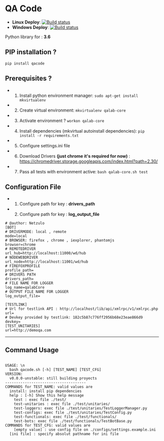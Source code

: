 # QA Code

+ **Linux Deploy**: [![Build status ](https://travis-ci.org/netzulo/qacode.svg?branch=master)](https://travis-ci.org/netzulo/qacode)
+ **Windows Deploy**: [![Build status](https://ci.appveyor.com/api/projects/status/rykjetai0968blwt?svg=true)](https://ci.appveyor.com/api/projects/status/rykjetai0968blwt?svg=true)

Python library for : **3.6**

## PIP installation ?

```
pip install qacode
```

## Prerequisites ?

+ 1. Install python environment manager: `sudo apt-get install mkvirtualenv`
+ 2. Create virtual environment: `mkvirtualenv qalab-core`
+ 3. Activate environment ? `workon qalab-core`
+ 4. Install dependencies (mkvirtual autoinstall dependencies): `pip install -r requirements.txt`
+ 5. Configure settings.ini file
+ 6. Download Drivers __(just chrome it's required for now)__ : https://chromedriver.storage.googleapis.com/index.html?path=2.30/
+ 7. Pass all tests with environment active: `bash qalab-core.sh test`

## Configuration File

+ 1. Configure path for key : **drivers_path**
+ 2. Configure path for key : **log_output_file**

```
# @author: Netzulo
[BOT]
# DRIVERMODE: local , remote
mode=local
# BROWSER: firefox , chrome , iexplorer, phantomjs
browser=chrome
# REMOTEDRIVER
url_hub=http://localhost:11000/wd/hub
# NODEWEBDRIVER
url_node=http://localhost:11001/wd/hub
# FIREFOXPROFILE
profile_path=
# DRIVERS PATH
drivers_path=
# FILE NAME FOR LOGGER
log_name=qalabCore
# OUTPUT FILE NAME FOR LOGGER
log_output_file=

[TESTLINK]
# Url for testlink API : http://localhost/lib/api/xmlrpc/v1/xmlrpc.php
url=
# Devkey provided by testlink: 182c5b87c776ff2956b68e23eae866d9
devkey= 
[TEST_UNITARIES]
url=http://demoqa.com

```

---

## Command Usage

```

USAGE: \n
  bash qacode.sh [-h] [TEST_NAME] [TEST_CFG]
VERSION: 
  v0.0.0-unstable: still building proyects
-------------------------------------
COMMANDS for TEST_NAME: valid values are
  install: install pip dependencies
  help : [-h] Show this help message
  	test : exec file ./test/
	test-unitaries : exec file ./test/unitaries/
	test-loggers: exec file ./test/unitaries/TestLoggerManager.py
	test-configs: exec file ./test/unitaries/TestConfig.py
	test-functionals: exec file ./test/functionals/
	test-bots: exec file ./test/functionals/TestBotBase.py
COMMANDS for TEST_CFG: valid values are
    [empty value] : use config file on ./configs/settings.example.ini
  [ini file] : specify absolut pathname for ini file

```

